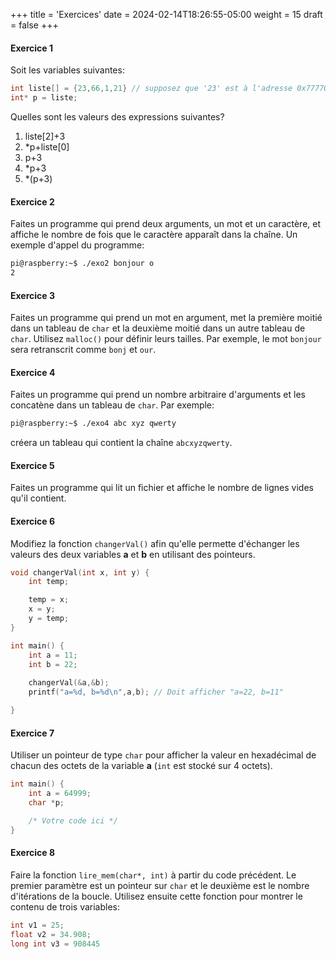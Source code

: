 +++
title = 'Exercices'
date = 2024-02-14T18:26:55-05:00
weight = 15
draft = false
+++


#### Exercice 1
Soit les variables suivantes:
```c
int liste[] = {23,66,1,21} // supposez que '23' est à l'adresse 0x77770210
int* p = liste;
```
Quelles sont les valeurs des expressions suivantes?
1. liste[2]+3
2. *p+liste[0]
3. p+3
4. *p+3
5. *(p+3)

#### Exercice 2
Faites un programme qui prend deux arguments, un mot et un caractère, et affiche le nombre de fois que le caractère apparaît dans la chaîne. Un exemple d'appel du programme:
```bash
pi@raspberry:~$ ./exo2 bonjour o
2
```

#### Exercice 3
Faites un programme qui prend un mot en argument, met la première moitié dans un tableau de `char` et la deuxième moitié dans un autre tableau de `char`. Utilisez `malloc()` pour définir leurs tailles. Par exemple, le mot `bonjour` sera retranscrit comme `bonj` et `our`.

#### Exercice 4
Faites un programme qui prend un nombre arbitraire d'arguments et les concatène dans un tableau de `char`. Par exemple:
```bash
pi@raspberry:~$ ./exo4 abc xyz qwerty
```
créera un tableau qui contient la chaîne `abcxyzqwerty`.

#### Exercice 5
Faites un programme qui lit un fichier et affiche le nombre de lignes vides qu'il contient.

#### Exercice 6
Modifiez la fonction `changerVal()` afin qu'elle permette d'échanger les valeurs des deux variables **a** et **b** en utilisant des pointeurs. 
```c
void changerVal(int x, int y) {
    int temp;

    temp = x;
    x = y;
    y = temp;
}

int main() {
    int a = 11;
    int b = 22;
    
    changerVal(&a,&b);
    printf("a=%d, b=%d\n",a,b); // Doit afficher "a=22, b=11"

}
```

#### Exercice 7
Utiliser un pointeur de type `char` pour afficher la valeur en hexadécimal de chacun des octets de la variable **a** (`int` est stocké sur 4 octets).
```c
int main() {
    int a = 64999;
    char *p;

    /* Votre code ici */
}
```
#### Exercice 8
Faire la fonction `lire_mem(char*, int)` à partir du code précédent. Le premier paramètre est un pointeur sur `char` et le deuxième est le nombre d'itérations de la boucle. Utilisez ensuite cette fonction pour montrer le contenu de trois variables: 
```c
int v1 = 25; 
float v2 = 34.908; 
long int v3 = 908445
```

